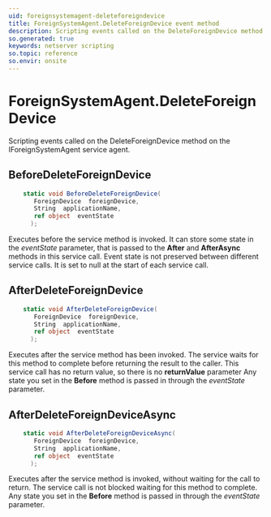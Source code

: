 ```yaml
---
uid: foreignsystemagent-deleteforeigndevice
title: ForeignSystemAgent.DeleteForeignDevice event method
description: Scripting events called on the DeleteForeignDevice method on the ForeignSystemAgent service agent.
so.generated: true
keywords: netserver scripting
so.topic: reference
so.envir: onsite
---
```

# ForeignSystemAgent.DeleteForeignDevice

Scripting events called on the <see cref='M:IForeignSystemAgent.DeleteForeignDevice'>DeleteForeignDevice</see> method on the <see cref='IForeignSystemAgent'>IForeignSystemAgent</see>  service agent.

## BeforeDeleteForeignDevice
```cs
    static void BeforeDeleteForeignDevice(
       ForeignDevice  foreignDevice,
       String  applicationName,
       ref object  eventState
      );
```
Executes before the service method is invoked.
It can store some state in the *eventState* parameter, that is passed to the **After** and **AfterAsync** methods in this service call.
Event state is not preserved between different service calls. It is set to null at the start of each service call.
## AfterDeleteForeignDevice
```cs
    static void AfterDeleteForeignDevice(
       ForeignDevice  foreignDevice,
       String  applicationName,
       ref object  eventState
      );
```
Executes after the service method has been invoked. The service waits for this method to complete before returning the result to the caller.
This service call has no return value, so there is no **returnValue** parameter
Any state you set in the **Before** method is passed in through the *eventState* parameter.
## AfterDeleteForeignDeviceAsync
```cs
    static void AfterDeleteForeignDeviceAsync(
       ForeignDevice  foreignDevice,
       String  applicationName,
       ref object  eventState
      );
```
Executes after the service method is invoked, without waiting for the call to return.
The service call is not blocked waiting for this method to complete.
Any state you set in the **Before** method is passed in through the *eventState* parameter.

